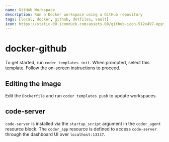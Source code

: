 ```yaml
---
name: GitHub Workspace
description: Run a Docker workspace using a GitHub repository
tags: [local, docker, github, dotfiles, vault]
icon: https://static-00.iconduck.com/assets.00/github-icon-512x497-oppthre2.png
---
```


# docker-github

To get started, run `coder templates init`. When prompted, select this template.
Follow the on-screen instructions to proceed.

## Editing the image

Edit the `Dockerfile` and run `coder templates push` to update workspaces.

## code-server

`code-server` is installed via the `startup_script` argument in the `coder_agent`
resource block. The `coder_app` resource is defined to access `code-server` through
the dashboard UI over `localhost:13337`.
